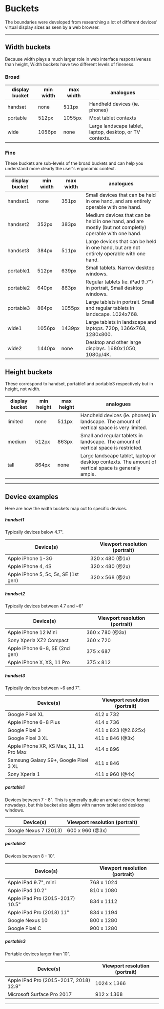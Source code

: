 # Buckets

The boundaries were developed from researching a lot of different devices' virtual display sizes as seen by a web browser.

---

## Width buckets

Because width plays a much larger role in web interface responsiveness than height, Width buckets have two different levels of fineness.

### Broad

| display bucket | min width | max width | analogues |
|---|--|--|--|
| handset | none | 511px | Handheld devices (ie. phones) |
| portable | 512px | 1055px | Most tablet contexts |
| wide | 1056px | none | Large landscape tablet, laptop, desktop, or TV contexts.  |


### Fine

These buckets are sub-levels of the broad buckets and can help you understand more clearly the user's ergonomic context.

| display bucket | min width | max width | analogues |
|---|--|--|--|
| handset1 | none | 351px | Small devices that can be held in one hand, and are entirely operable with one hand. |
| handset2 | 352px | 383px | Medium devices that can be held in one hand, and are mostly (but not completly) operable with one hand. |
| handset3 | 384px | 511px | Large devices that can be held in one hand, but are not entirely operable with one hand. |
| portable1 | 512px | 639px | Small tablets. Narrow desktop windows. |
| portable2 | 640px | 863px | Regular tablets (ie. iPad 9.7") in portrait, Small desktop windows. |
| portable3 | 864px | 1055px | Large tablets in portrait. Small and regular tablets in landscape. 1024x768. |
| wide1 | 1056px | 1439px | Large tablets in landscape and laptops. 720p, 1366x768, 1280x800.  |
| wide2 | 1440px | none | Desktop and other large displays. 1680x1050, 1080p/4K. |



## Height buckets

These correspond to handset, portable1 and portable3 respectively but in height, not width.

| display bucket | min height | max height | analogues |
|---|--|--|--|
| limited | none | 511px | Handheld devices (ie. phones) in landscape. The amount of vertical space is very limited. |
| medium | 512px | 863px | Small and regular tablets in landscape. The amount of vertical space is restricted. |
| tall | 864px | none | Large landscape tablet, laptop or desktop contexts. The amount of vertical space is generally ample. |



---

## Device examples

Here are how the width buckets map out to specific devices.

##### handset1
Typically devices below 4.7".

| Device(s) | Viewport resolution (portrait) |
| -- | -- |
| Apple iPhone 1-3G | 320 x 480 (@1x) |
| Apple iPhone 4, 4S | 320 x 480 (@2x) |
| Apple iPhone 5, 5c, 5s, SE (1st gen) | 320 x 568 (@2x) |

##### handset2
Typically devices between 4.7 and ~6"

| Device(s) | Viewport resolution (portrait) |
| -- | -- |
| Apple iPhone 12 Mini | 360 x 780 (@3x) |
| Sony Xperia XZ2 Compact | 360 x 720 |
| Apple iPhone 6-8, SE (2nd gen) | 375 x 687 |
| Apple iPhone X, XS, 11 Pro | 375 x 812 |

##### handset3
Typically devices between ~6 and 7".

| Device(s) | Viewport resolution (portrait) |
| -- | -- |
| Google Pixel XL | 412 x 732 |
| Apple iPhone 6-8 Plus | 414 x 736 |
| Google Pixel 3 | 411 x 823 (@2.625x) |
| Google Pixel 3 XL | 411 x 846 (@3x) |
| Apple iPhone XR, XS Max, 11, 11 Pro Max | 414 x 896 |
| Samsung Galaxy S9+, Google Pixel 3 XL | 411 x 846 |
| Sony Xperia 1 | 411 x 960 (@4x) |


##### portable1
Devices between 7 - 8". This is generally quite an archaic device format nowadays, but this bucket also aligns with narrow tablet and desktop windows.

| Device(s) | Viewport resolution (portrait) |
| -- | -- |
| Google Nexus 7 (2013) | 600 x 960 (@3x) |


##### portable2
Devices between 8 - 10".

| Device(s) | Viewport resolution (portrait) |
| -- | -- |
| Apple iPad 9.7", mini | 768 x 1024 |
| Apple iPad 10.2" | 810 x 1080 |
| Apple iPad Pro (2015-2017) 10.5" | 834 x 1112 |
| Apple iPad Pro (2018) 11" | 834 x 1194 |
| Google Nexus 10 | 800 x 1280 |
| Google Pixel C | 900 x 1280 |


##### portable3
Portable devices larger than 10".

| Device(s) | Viewport resolution (portrait) |
| -- | -- |
| Apple iPad Pro (2015-2017, 2018) 12.9" | 1024 x 1366 |
| Microsoft Surface Pro 2017 | 912 x 1368 |

---
